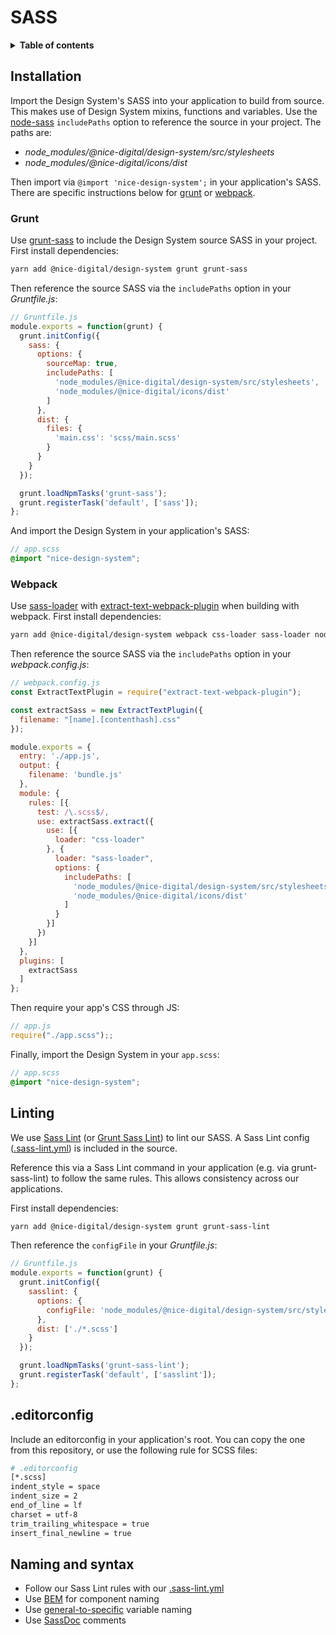 # SASS

<details>
<summary><strong>Table of contents</strong></summary>

- [Installation](#installation)
	- [Grunt](#grunt)
	- [Webpack](#webpack)
- [Linting](#linting)
- [.editorconfig](#editorconfig)
- [Naming and syntax](#naming-and-syntax)
</details>

## Installation

Import the Design System's SASS into your application to build from source. This makes use of Design System mixins, functions and variables. Use the [node-sass](https://github.com/sass/node-sass#includepaths) `includePaths` option to reference the source in your project. The paths are:

- *node_modules/@nice-digital/design-system/src/stylesheets*
- *node_modules/@nice-digital/icons/dist*

Then import via `@import 'nice-design-system';` in your application's SASS. There are specific instructions below for [grunt](#grunt) or [webpack](#webpack).

### Grunt

Use [grunt-sass](https://github.com/sindresorhus/grunt-sass) to include the Design System source SASS in your project. First install dependencies:

```sh
yarn add @nice-digital/design-system grunt grunt-sass
```

Then reference the source SASS via the `includePaths` option in your *Gruntfile.js*:

```js
// Gruntfile.js
module.exports = function(grunt) {
  grunt.initConfig({
    sass: {
      options: {
        sourceMap: true,
        includePaths: [
          'node_modules/@nice-digital/design-system/src/stylesheets',
          'node_modules/@nice-digital/icons/dist'
        ]
      },
      dist: {
        files: {
          'main.css': 'scss/main.scss'
        }
      }
    }
  });

  grunt.loadNpmTasks('grunt-sass');
  grunt.registerTask('default', ['sass']);
};
```

And import the Design System in your application's SASS:

```scss
// app.scss
@import "nice-design-system";
```

### Webpack

Use [sass-loader](https://github.com/webpack-contrib/sass-loader) with [extract-text-webpack-plugin](https://github.com/webpack-contrib/extract-text-webpack-plugin) when building with webpack. First install dependencies:

```sh
yarn add @nice-digital/design-system webpack css-loader sass-loader node-sass extract-text-webpack-plugin
```

Then reference the source SASS via the `includePaths` option in your *webpack.config.js*:

```js
// webpack.config.js
const ExtractTextPlugin = require("extract-text-webpack-plugin");

const extractSass = new ExtractTextPlugin({
  filename: "[name].[contenthash].css"
});

module.exports = {
  entry: './app.js',
  output: {
    filename: 'bundle.js'
  },
  module: {
    rules: [{
      test: /\.scss$/,
      use: extractSass.extract({
        use: [{
          loader: "css-loader"
        }, {
          loader: "sass-loader",
          options: {
            includePaths: [
              'node_modules/@nice-digital/design-system/src/stylesheets',
              'node_modules/@nice-digital/icons/dist'
            ]
          }
        }]
      })
    }]
  },
  plugins: [
    extractSass
  ]
};
```

Then require your app's CSS through JS:

```js
// app.js
require("./app.scss");;
```

Finally, import the Design System in your `app.scss`:

```scss
// app.scss
@import "nice-design-system";
```

## Linting

We use [Sass Lint](https://github.com/sasstools/sass-lint) (or [Grunt Sass Lint](https://github.com/sasstools/grunt-sass-lint)) to lint our SASS. A Sass Lint config ([.sass-lint.yml](.sass-lint.yml)) is included in the source.

Reference this via a Sass Lint command in your application (e.g. via grunt-sass-lint) to follow the same rules. This allows consistency across our applications.

First install dependencies:

```sh
yarn add @nice-digital/design-system grunt grunt-sass-lint
```

Then reference the `configFile` in your *Gruntfile.js*:

```js
// Gruntfile.js
module.exports = function(grunt) {
  grunt.initConfig({
    sasslint: {
      options: {
        configFile: 'node_modules/@nice-digital/design-system/src/stylesheets/.sass-lint.yml'
      },
      dist: ['./*.scss']
    }
  });

  grunt.loadNpmTasks('grunt-sass-lint');
  grunt.registerTask('default', ['sasslint']);
};
```

## .editorconfig

Include an editorconfig in your application's root. You can copy the one from this repository, or use the following rule for SCSS files:

```sh
# .editorconfig
[*.scss]
indent_style = space
indent_size = 2
end_of_line = lf
charset = utf-8
trim_trailing_whitespace = true
insert_final_newline = true
```

## Naming and syntax

- Follow our Sass Lint rules with our [.sass-lint.yml](.sass-lint.yml)
- Use [BEM](http://getbem.com/) for component naming
- Use [general-to-specific](https://webdesign.tutsplus.com/articles/quick-tip-name-your-sass-variables-modularly--webdesign-13364) variable naming 
- Use [SassDoc](http://sassdoc.com/) comments
